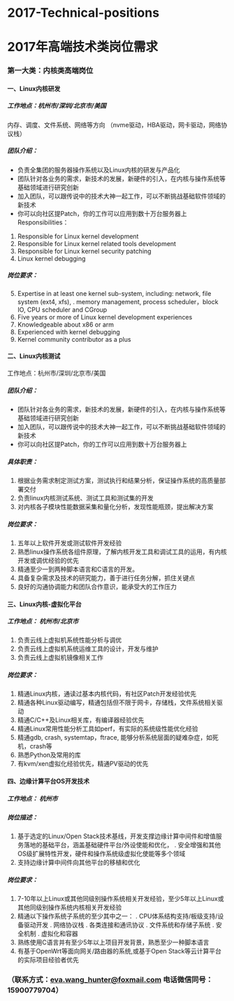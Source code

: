 # 2017-Technical-positions
# 2017年高端技术类岗位需求
###  第一大类：内核类高端岗位
####  一、Linux内核研发
##### 工作地点：杭州市/深圳/北京市/美国
内存、调度、文件系统、网络等方向 （nvme驱动，HBA驱动，网卡驱动，网络协议栈）
##### 团队介绍： 
* 负责全集团的服务器操作系统以及Linux内核的研发与产品化
* 团队针对各业务的需求，新技术的发展，新硬件的引入，在内核与操作系统等基础领域进行研究创新
* 加入团队，可以跟传说中的技术大神一起工作，可以不断挑战基础软件领域的新技术
* 你可以向社区提Patch，你的工作可以应用到数十万台服务器上
Responsibilities： 
1. Responsible for Linux kernel development 
2. Responsible for Linux kernel related tools development 
3. Responsible for Linux kernel security patching 
4. Linux kernel debugging
##### 岗位要求：
5. Expertise in at least one kernel sub-system, including: network, file system (ext4, xfs), 
.  memory management, process scheduler，block IO, CPU scheduler and CGroup 
6. Five years or more of Linux kernel development experiences 
7. Knowledgeable about x86 or arm 
8. Experienced with kernel debugging 
9. Kernel community contributor as a plus
####  二、Linux内核测试
工作地点：杭州市/深圳/北京市/美国
##### 团队介绍：
* 团队针对各业务的需求，新技术的发展，新硬件的引入，在内核与操作系统等基础领域进行研究创新
* 加入团队，可以跟传说中的技术大神一起工作，可以不断挑战基础软件领域的新技术
* 你可以向社区提Patch，你的工作可以应用到数十万台服务器上
##### 具体职责： 
1. 根据业务需求制定测试方案，测试执行和结果分析，保证操作系统的高质量部署交付 
2. 负责linux内核测试系统、测试工具和测试集的开发
3. 对内核各子模块性能数据采集和量化分析，发现性能瓶颈，提出解决方案
##### 岗位要求：
1. 五年以上软件开发或测试软件开发经验
2. 熟悉linux操作系统各组件原理，了解内核开发工具和调试工具的运用，有内核开发或调优经验的优先
3. 精通至少一到两种脚本语言和C语言的开发。 
4. 具备复杂需求及技术的研究能力，善于进行任务分解，抓住关键点
5. 良好的沟通协调能力和团队合作意识，能承受大的工作压力
####  三、Linux内核-虚拟化平台
##### 工作地点：	杭州市/北京市
1. 负责云线上虚拟机系统性能分析与调优 
2. 负责云线上虚拟机系统运维工具的设计，开发与维护
3. 负责云线上虚拟机镜像相关工作
##### 岗位要求：
1. 精通Linux内核，通读过基本内核代码，有社区Patch开发经验优先
2. 精通各种Linux驱动编写，精通包括但不限于网卡，存储栈，文件系统相关驱动
3. 精通C/C++及Linux相关库，有编译器经验优先
4. 精通Linux常用性能分析工具如perf，有实际的系统级性能优化经验
5. 精通gdb, crash, systemtap，ftrace, 能够分析系统层面的疑难杂症，如死机，crash等
6. 熟悉Python及常用的库
7. 有kvm/xen虚拟化经验优先，精通PV驱动的优先
####  四、边缘计算平台OS开发技术
##### 工作地点：	杭州市
##### 岗位描述：
1. 基于选定的Linux/Open Stack技术基线，开发支撑边缘计算中间件和增值服务落地的基础平台，涵盖基础硬件平台/外设使能和优化，
.  安全增强和其他OS级扩展特性开发，硬件和操作系统级虚拟化使能等多个领域
3. 支持边缘计算中间件向其他平台的移植和优化
##### 岗位要求：
1. 7-10年以上Linux或其他同级别操作系统相关开发经验，至少5年以上Linux或其他同级别操作系统内核相关开发经验
2. 精通以下操作系统子系统的至少其中之一：
.  CPU体系结构支持/板级支持/设备驱动开发
.  网络协议栈
.  各类连接和通讯协议
.  文件系统和存储子系统 
.  安全机制
.  虚拟化和容器
3. 熟练使用C语言并有至少5年以上项目开发背景，熟悉至少一种脚本语言
4. 有基于OpenWrt等面向网关/路由器的系统,或基于Open Stack等云计算平台的实际项目经验者优先
### （联系方式：eva.wang_hunter@foxmail.com   电话微信同号：15900779704）
